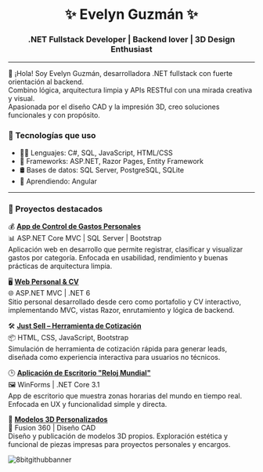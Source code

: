 <h1 align="center">✨ Evelyn Guzmán ✨</h1>
<h3 align="center">.NET Fullstack Developer | Backend lover | 3D Design Enthusiast</h3>

---

👋 ¡Hola! Soy Evelyn Guzmán, desarrolladora .NET fullstack con fuerte orientación al backend.  
Combino lógica, arquitectura limpia y APIs RESTful con una mirada creativa y visual.  
Apasionada por el diseño CAD y la impresión 3D, creo soluciones funcionales y con propósito.


### 🚀 Tecnologías que uso

- 👩‍💻 Lenguajes: C#, SQL, JavaScript, HTML/CSS
- 🧰 Frameworks: ASP.NET, Razor Pages, Entity Framework
- 🛢️ Bases de datos: SQL Server, PostgreSQL, SQLite
- 🧠 Aprendiendo: Angular

---

### 🧩 Proyectos destacados

💰 [**App de Control de Gastos Personales**](https://github.com/Eve-Boudika/control-gastos)  
📊 ASP.NET Core MVC | SQL Server | Bootstrap  
Aplicación web en desarrollo que permite registrar, clasificar y visualizar gastos por categoría. Enfocada en usabilidad, rendimiento y buenas prácticas de arquitectura limpia.

🖥️ [**Web Personal & CV**](https://github.com/Eve-Boudika/blog-cris)  
🌐 ASP.NET MVC | .NET 6  
Sitio personal desarrollado desde cero como portafolio y CV interactivo, implementando MVC, vistas Razor, enrutamiento y lógica de backend.

🛠️ [**Just Sell – Herramienta de Cotización**](https://github.com/Eve-Boudika/justsell-pricetool)  
📦 HTML, CSS, JavaScript, Bootstrap  
Simulación de herramienta de cotización rápida para generar leads, diseñada como experiencia interactiva para usuarios no técnicos.

🕒 [**Aplicación de Escritorio "Reloj Mundial"**](https://github.com/Eve-Boudika/world-clock)  
🖼️ WinForms | .NET Core 3.1  
App de escritorio que muestra zonas horarias del mundo en tiempo real. Enfocada en UX y funcionalidad simple y directa.

🧱 [**Modelos 3D Personalizados**](https://cults3d.com/@eve-boudika)  
📐 Fusion 360 | Diseño CAD  
Diseño y publicación de modelos 3D propios. Exploración estética y funcional de piezas impresas para proyectos personales y encargos.

![8bitgithubbanner](https://github.com/user-attachments/assets/76c9496f-d505-4ded-905a-fa578784d037)



